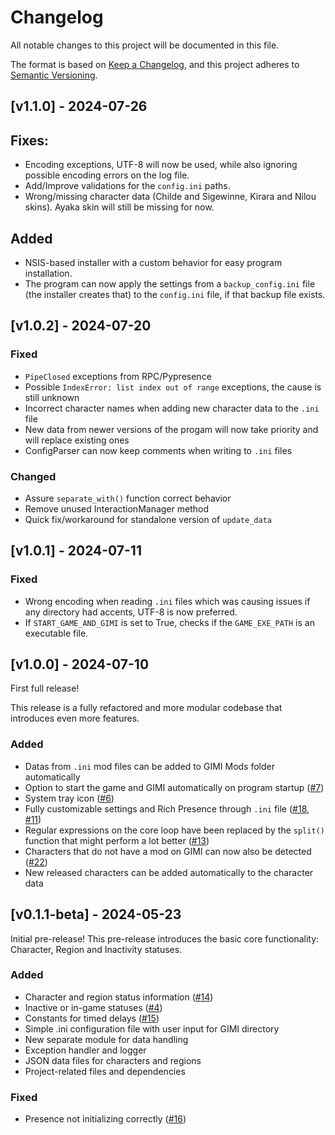 # Changelog

All notable changes to this project will be documented in this file.

The format is based on [Keep a Changelog](https://keepachangelog.com/en/1.1.0/),
and this project adheres to [Semantic Versioning](https://semver.org/spec/v2.0.0.html).

## [v1.1.0] - 2024-07-26

## Fixes:

- Encoding exceptions, UTF-8 will now be used, while also ignoring possible encoding errors on the log file.
- Add/Improve validations for the `config.ini` paths.
- Wrong/missing character data (Childe and Sigewinne, Kirara and Nilou skins). Ayaka skin will still be missing for now.

## Added

- NSIS-based installer with a custom behavior for easy program installation.
- The program can now apply the settings from a `backup_config.ini` file (the installer creates that) to the `config.ini` file, if that backup file exists.

## [v1.0.2] - 2024-07-20

### Fixed

- `PipeClosed` exceptions from RPC/Pypresence
- Possible `IndexError: list index out of range` exceptions, the cause is still unknown
- Incorrect character names when adding new character data to the `.ini` file
- New data from newer versions of the progam will now take priority and will replace existing ones
- ConfigParser can now keep comments when writing to `.ini` files

### Changed

- Assure `separate_with()` function correct behavior
- Remove unused InteractionManager method
- Quick fix/workaround for standalone version of `update_data`

## [v1.0.1] - 2024-07-11

### Fixed

- Wrong encoding when reading `.ini` files which was causing issues if any directory had accents, UTF-8 is now preferred.
- If `START_GAME_AND_GIMI` is set to True, checks if the `GAME_EXE_PATH` is an executable file.

## [v1.0.0] - 2024-07-10

First full release!

This release is a fully refactored and more modular codebase that introduces even more features.

### Added

- Datas from `.ini` mod files can be added to GIMI Mods folder automatically
- Option to start the game and GIMI automatically on program startup ([#7](https://github.com/Artprozew/GenshinRichPresence/issues/7))
- System tray icon ([#6](https://github.com/Artprozew/GenshinRichPresence/issues/6))
- Fully customizable settings and Rich Presence through `.ini` file ([#18](https://github.com/Artprozew/GenshinRichPresence/issues/18), [#11](https://github.com/Artprozew/GenshinRichPresence/issues/11))
- Regular expressions on the core loop have been replaced by the `split()` function that might perform a lot better ([#13](https://github.com/Artprozew/GenshinRichPresence/issues/13))
- Characters that do not have a mod on GIMI can now also be detected ([#22](https://github.com/Artprozew/GenshinRichPresence/issues/22))
- New released characters can be added automatically to the character data


## [v0.1.1-beta] - 2024-05-23

Initial pre-release!
This pre-release introduces the basic core functionality: Character, Region and Inactivity statuses.

### Added

- Character and region status information ([#14](https://github.com/Artprozew/GenshinRichPresence/issues/14))
- Inactive or in-game statuses ([#4](https://github.com/Artprozew/GenshinRichPresence/issues/4))
- Constants for timed delays ([#15](https://github.com/Artprozew/GenshinRichPresence/issues/15))
- Simple .ini configuration file with user input for GIMI directory
- New separate module for data handling
- Exception handler and logger
- JSON data files for characters and regions
- Project-related files and dependencies

### Fixed

- Presence not initializing correctly ([#16](https://github.com/Artprozew/GenshinRichPresence/issues/16))
